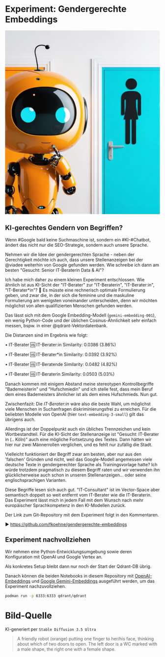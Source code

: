 # Experiment: Gendergerechte Embeddings

![](/image.png)

## KI-gerechtes Gendern von Begriffen?

Wenn #Google bald keine Suchmaschine ist, sondern ein #KI-#Chatbot, ändert das nicht nur die SEO-Strategie, sondern auch unsere Sprache. 

Nehmen wir die Idee der gendergerechten Sprache - neben der Gerechtigkeit möchte ich auch, dass unsere Stellenanzeigen bei der @viadee weiterhin von Google gefunden werden. Wie schreibe ich dann am besten "Gesucht: Senior IT-Beraterin Data & AI"?

Ich habe mich daher zu einem kleinen Experiment entschlossen. Wie ähnlich ist aus KI-Sicht der "IT-Berater" zur "IT-Beraterin", "IT-Berater:in", "IT-Berater*in"? 🤔 Es müsste eine rechnerisch optimale Formulierung geben, und zwar die, in der sich die feminine und die maskuline Formulierung am wenigsten voneinander unterscheiden, denn wir möchten möglichst von allen qualifizierten Menschen gefunden werden.

Das lässt sich mit dem Google Embedding-Modell (`gemini-embedding-001`), ein wenig Python-Code und der üblichen Cosinus-Ähnlichkeit sehr einfach messen, bspw. in einer @qdrant-Vektordatenbank.

Die Distanzen sind im Ergebnis wie folgt:

• IT-Berater 🆚 IT-Berater:in
  Similarity: 0.0386 (3.86%)

• IT-Berater 🆚 IT-Berater*in
  Similarity: 0.0392 (3.92%)

• IT-Berater 🆚 IT-Beratende
  Similarity: 0.0482 (4.82%)

• IT-Berater 🆚 IT-Beraterin
  Similarity: 0.0503 (5.03%)

Danach kommen mit einigem Abstand meine stereotypen Kontrollbegriffe "Bademeisterin" und "Hufschmiedin" und ich stelle fest, dass mein Beruf dem eines Bademeisters ähnlicher ist als dem eines Hufschmieds. Nun gut.

Zwischenfazit: Die *IT-Berater:in* wäre also die beste Wahl, um möglichst viele Menschen in Suchanfragen diskriminierungsfrei zu erreichen. Für die beliebten Modelle von OpenAI (hier `text-embedding-3-small`) gilt das übrigens auch.

Allerdings ist der Doppelpunkt auch ein übliches Trennzeichen und kein Wortbestandteil. Für die KI-Sicht der Stellenanzeige ist "Gesucht: IT-Berater in (.. Köln)" auch eine mögliche Fortsetzung des Textes. Dann hätten wir hier nur zwei Männerrollen verglichen, und es fehlt nur zufällig die Stadt. 

Vielleicht funktioniert der Begriff zwar am besten, aber nur aus den 'falschen' Gründen und nicht, weil das Google-Modell angemessen viele deutsche Texte in gendergerechter Sprache als Trainingsvorlage hatte? Ich würde trotzdem pragmatisch zu diesem Begriff raten und wir verwenden ihn glücklicherweise auch schon in unseren Stellenanzeigen... oder seine englischsprachigen Varianten.

Diese Begriffe lesen sich auch gut. "IT-Consultant" ist im Vector-Space aber semantisch doppelt so weit entfernt vom IT-Berater wie die IT-Beraterin. Das Experiment lässt mich in jedem Fall mit dem Wunsch nach mehr europäischer Sprachkompetenz in den KI-Modellen zurück.

Der Link zum Git-Repository mit dem Experiment folgt in den Kommentaren.

▶️ https://github.com/fkoehne/gendergerechte-embeddings

## Experiment nachvollziehen

Wir nehmen eine Python-Entwicklungsumgebung sowie deren Konfiguration mit OpenAI und Google Vertex an.

Als konkretes Setup bleibt dann nur noch der Start der Qdrant-DB übrig. 

Danach können die beiden Notebooks in diesem Repository mit [OpenAI-Embeddings](gendergerecht.ipynb) und [Google Gemini-Embeddings](gendergerecht-gemini.ipynb) ausgeführt werden, um das Experiment nachzuvollziehen.

```bash
podman run -p 6333:6333 qdrant/qdrant
```
# Bild-Quelle

KI-generiert per `Stable Diffusion 3.5 Ultra`
> A friendly robot (orange) putting one finger to her/his face, thinking about which of two doors to open. The left door is a WC marked with a male shape, the right one with a female shape.